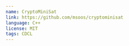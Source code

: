 ```yaml
---
name: CryptoMiniSat
link: https://github.com/msoos/cryptominisat
language: C++
license: MIT
tags: CDCL
---
```

